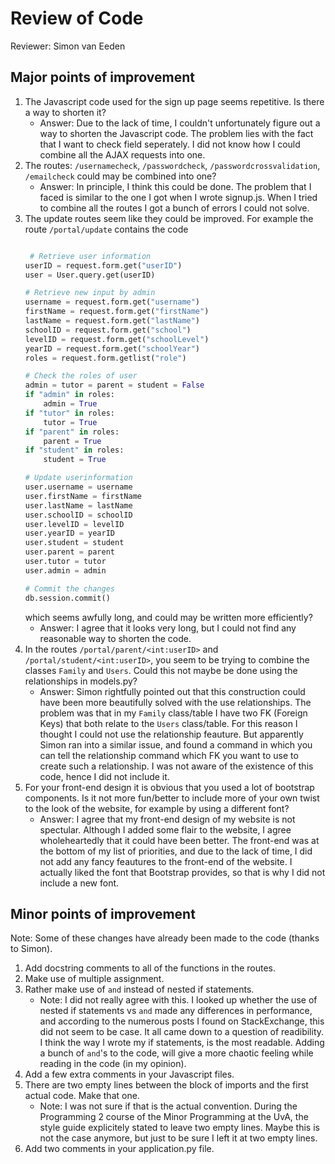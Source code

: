 # Review of Code
Reviewer: Simon van Eeden

## Major points of improvement
1. The Javascript code used for the sign up page seems repetitive. Is there a way to shorten it?
    - Answer: Due to the lack of time, I couldn't unfortunately figure out a way to shorten the Javascript code. The problem lies with the fact that I want to check
    field seperately. I did not know how I could combine all the AJAX requests into one.
2. The routes: `/usernamecheck`, `/passwordcheck`, `/passwordcrossvalidation`, `/emailcheck` could may be combined into one?
    - Answer: In principle, I think this could be done. The problem that I faced is similar to the one I got when I wrote signup.js. When I tried to combine all the routes I got a bunch of errors I could not solve.
3. The update routes seem like they could be improved. For example the route `/portal/update` contains the code
    ```python

     # Retrieve user information
    userID = request.form.get("userID")
    user = User.query.get(userID)

    # Retrieve new input by admin
    username = request.form.get("username")
    firstName = request.form.get("firstName")
    lastName = request.form.get("lastName")
    schoolID = request.form.get("school")
    levelID = request.form.get("schoolLevel")
    yearID = request.form.get("schoolYear")
    roles = request.form.getlist("role")

    # Check the roles of user
    admin = tutor = parent = student = False
    if "admin" in roles:
        admin = True
    if "tutor" in roles:
        tutor = True
    if "parent" in roles:
        parent = True
    if "student" in roles:
        student = True

    # Update userinformation
    user.username = username
    user.firstName = firstName
    user.lastName = lastName
    user.schoolID = schoolID
    user.levelID = levelID
    user.yearID = yearID
    user.student = student
    user.parent = parent
    user.tutor = tutor
    user.admin = admin

    # Commit the changes
    db.session.commit()
    ```
    which seems awfully long, and could may be written more efficiently?
    - Answer: I agree that it looks very long, but I could not find any reasonable way to shorten the code.
4. In the routes `/portal/parent/<int:userID>` and `/portal/student/<int:userID>`, you seem to be trying to combine the classes `Family` and `Users`. Could this not maybe be done using the relationships in models.py?
    - Answer: Simon rightfully pointed out that this construction could have been more beautifully solved with the use relationships. The problem was that in my `Family` class/table I have two FK (Foreign Keys) that both relate to the `Users` class/table. For this reason I thought I could not use the relationship feauture. But apparently Simon ran into a similar issue, and found a command in which you can tell the relationship command which FK you want to use to create such a relationship. I was not aware of the existence of this code, hence I did not include it.
5. For your front-end design it is obvious that you used a lot of bootstrap components. Is it not more fun/better to include more of your own twist to the look of the website, for example by using a different font?
    - Answer: I agree that my front-end design of my website is not spectular. Although I added some flair to the website, I agree wholeheartedly that it could have been better. The front-end was at the bottom of my list of priorities, and due to the lack of time, I did not add any fancy feautures to the front-end of the website. I actually liked the font that Bootstrap provides, so that is why I did not include a new font.

## Minor points of improvement
Note: Some of these changes have already been made to the code (thanks to Simon).
1. Add docstring comments to all of the functions in the routes.
2. Make use of multiple assignment.
3. Rather make use of `and` instead of nested if statements.
    - Note: I did not really agree with this. I looked up whether the use of nested if statements vs `and` made any differences in performance, and according to the numerous posts I found on StackExchange, this did not seem to be case. It all came down to a question of readibility. I think the way I wrote my if statements, is the most readable. Adding a bunch of `and`'s to the code, will give a more chaotic feeling while reading in the code (in my opinion).
4. Add a few extra comments in your Javascript files.
5. There are two empty lines between the block of imports and the first actual code. Make that one.
    - Note: I was not sure if that is the actual convention. During the Programming 2 course of the Minor Programming at the UvA, the style guide explicitely stated to leave two empty lines. Maybe this is not the case anymore, but just to be sure I left it at two empty lines.
6. Add two comments in your application.py file.
